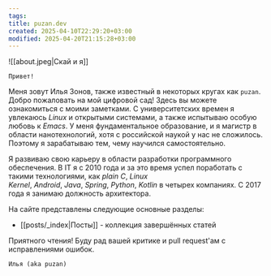```yaml
---
tags: 
title: puzan.dev
created: 2025-04-10T22:29:20+03:00
modified: 2025-04-20T21:15:28+03:00
---
```


![[about.jpeg|Скай и я]]

```poetry
Привет!
```

Меня зовут Илья Зонов, также известный в некоторых кругах как `puzan`. Добро пожаловать на мой цифровой сад! Здесь вы можете ознакомиться с моими заметками. С университетских времен я увлекаюсь _Linux_ и открытыми системами, а также испытываю особую любовь к _Emacs_. У меня фундаментальное образование, и я магистр в области нанотехнологий, хотя с российской наукой у нас не сложилось. Поэтому я зарабатываю тем, чему научился самостоятельно.

Я развиваю свою карьеру в области разработки программного обеспечения. В IT я с 2010 года и за это время успел поработать с такими технологиями, как _plain C_, _Linux Kernel_, _Android_, _Java_, _Spring_, _Python_, _Kotlin_ в четырех компаниях. С 2017 года я занимаю должность архитектора.

На сайте представлены следующие основные разделы:

- [[posts/_index|Посты]] - коллекция завершённых статей

Приятного чтения! Буду рад вашей критике и pull request'ам с исправлениями ошибок.

```poetry
Илья (aka puzan)
```
